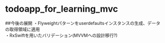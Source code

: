 # todoapp_for_learning_mvc

##今後の展開
・Flyweightパターンをuserdefaultsインスタンスの生成、データの取得領域に適用  
・RxSwiftを用いたバリデーション(MVVMへの設計移行?)
